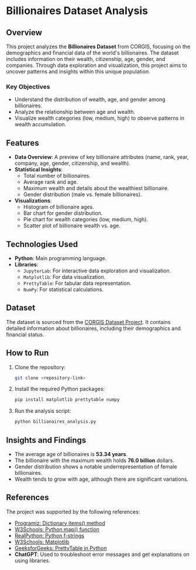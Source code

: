# Billionaires Dataset Analysis

## Overview

This project analyzes the **Billionaires Dataset** from CORGIS, focusing on the demographics and financial data of the world's billionaires. The dataset includes information on their wealth, citizenship, age, gender, and companies. Through data exploration and visualization, this project aims to uncover patterns and insights within this unique population.

### Key Objectives
- Understand the distribution of wealth, age, and gender among billionaires.
- Analyze the relationship between age and wealth.
- Visualize wealth categories (low, medium, high) to observe patterns in wealth accumulation.
  
## Features

- **Data Overview**: A preview of key billionaire attributes (name, rank, year, company, age, gender, citizenship, and wealth).
- **Statistical Insights**:
  - Total number of billionaires.
  - Average rank and age.
  - Maximum wealth and details about the wealthiest billionaire.
  - Gender distribution (male vs. female billionaires).
- **Visualizations**:
  - Histogram of billionaire ages.
  - Bar chart for gender distribution.
  - Pie chart for wealth categories (low, medium, high).
  - Scatter plot of billionaire wealth vs. age.

## Technologies Used

- **Python**: Main programming language.
- **Libraries**:
  - `JupyterLab`: For interactive data exploration and visualization.
  - `Matplotlib`: For data visualization.
  - `PrettyTable`: For tabular data representation.
  - `NumPy`: For statistical calculations.

## Dataset

The dataset is sourced from the [CORGIS Dataset Project](https://corgis-edu.github.io/corgis/python/billionaires/). It contains detailed information about billionaires, including their demographics and financial status.

## How to Run

1. Clone the repository:
    ```bash
    git clone <repository-link>
    ```
2. Install the required Python packages:
    ```bash
    pip install matplotlib prettytable numpy
    ```
3. Run the analysis script:
    ```bash
    python billionaires_analysis.py
    ```

## Insights and Findings

- The average age of billionaires is **53.34 years**.
- The billionaire with the maximum wealth holds **76.0 billion** dollars.
- Gender distribution shows a notable underrepresentation of female billionaires.
- Wealth tends to grow with age, although there are significant variations.

## References

The project was supported by the following references:

- [Programiz: Dictionary items() method](https://www.programiz.com/python-programming/methods/dictionary/items)
- [W3Schools: Python map() function](https://www.w3schools.com/python/ref_func_map.asp)
- [RealPython: Python f-strings](https://realpython.com/python-f-strings/)
- [W3Schools: Matplotlib](https://www.w3schools.com/python/matplotlib_pyplot.asp)
- [GeeksforGeeks: PrettyTable in Python](https://www.geeksforgeeks.org/creating-tables-with-prettytable-library-python/)
- **ChatGPT**: Used to troubleshoot error messages and get explanations on using libraries.
